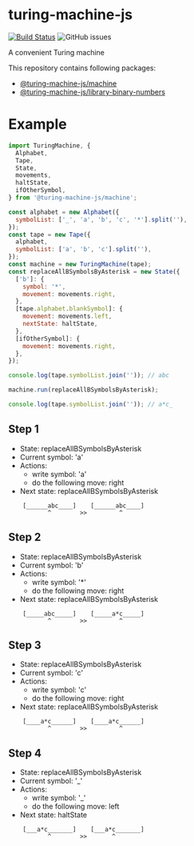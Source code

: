 # turing-machine-js

[![Build Status](https://travis-ci.com/mellonis/turing-machine-js.svg?branch=master)](https://travis-ci.com/mellonis/turing-machine-js)
![GitHub issues](https://img.shields.io/github/issues/mellonis/turing-machine-js)

A convenient Turing machine

This repository contains following packages:
* [@turing-machine-js/machine](https://github.com/mellonis/turing-machine-js/tree/master/packages/machine)
* [@turing-machine-js/library-binary-numbers](https://github.com/mellonis/turing-machine-js/tree/master/packages/library-binary-numbers)

# Example

```javascript
import TuringMachine, {
  Alphabet,
  Tape,
  State,
  movements,
  haltState,
  ifOtherSymbol,
} from '@turing-machine-js/machine';

const alphabet = new Alphabet({
  symbolList: ['_', 'a', 'b', 'c', '*'].split(''),
});
const tape = new Tape({
  alphabet,
  symbolList: ['a', 'b', 'c'].split(''),
});
const machine = new TuringMachine(tape);
const replaceAllBSymbolsByAsterisk = new State({
  ['b']: {
    symbol: '*',
    movement: movements.right,
  },
  [tape.alphabet.blankSymbol]: {
    movement: movements.left,
    nextState: haltState,
  },
  [ifOtherSymbol]: {
    movement: movements.right,
  },
});

console.log(tape.symbolList.join('')); // abc

machine.run(replaceAllBSymbolsByAsterisk);

console.log(tape.symbolList.join('')); // a*c_
```

## Step 1
- State: replaceAllBSymbolsByAsterisk
- Current symbol: 'a'
- Actions:
  - write symbol: 'a'
  - do the following move: right
- Next state: replaceAllBSymbolsByAsterisk
```
    [______abc____]    [______abc____]
           ^        >>         ^     
```

## Step 2
- State: replaceAllBSymbolsByAsterisk
- Current symbol: 'b'
- Actions:
  - write symbol: '*'
  - do the following move: right
- Next state: replaceAllBSymbolsByAsterisk
```
    [_____abc_____]    [_____a*c_____]
           ^        >>         ^     
```

## Step 3
- State: replaceAllBSymbolsByAsterisk
- Current symbol: 'c'
- Actions:
  - write symbol: 'c'
  - do the following move: right
- Next state: replaceAllBSymbolsByAsterisk
```
    [____a*c______]    [____a*c______]
           ^        >>         ^     
```

## Step 4
- State: replaceAllBSymbolsByAsterisk
- Current symbol: '_'
- Actions:
  - write symbol: '_'
  - do the following move: left
- Next state: haltState
```
    [___a*c_______]    [___a*c_______]
           ^        >>       ^       
```
